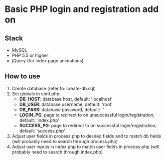 # Basic PHP login and registration add on

## Stack

 - MySQL
 - PHP 5.5 or higher
 - jQuery (for index page animations)

## How to use

1. Create database (refer to: create-db.sql)
2. Set globals in conf.php:
    - **DB_HOST**: database host, default: 'localhost'
    - **DB_USER**: database username, default: 'root'
    - **DB_PASS**: database password, default: ''
    - **LOGIN_PG**: page to redirect to on unsuccessful login/registration; default: 'index.php'
    - **SUCCESS_PG**: page to redirect to on successful login/registration; default: 'success.php'
3. Adjust user fields in process.php to desired fields and to match db fields (will probably need to search through process.php)
4. Adjust user inputs in index.php to match user fields in process.php (will probably need to search through index.php)
